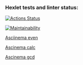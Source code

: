### Hexlet tests and linter status:
[![Actions Status](https://github.com/VrnkProg1/python-project-49/workflows/hexlet-check/badge.svg)](https://github.com/VrnkProg1/python-project-49/actions)

[![Maintainability](https://api.codeclimate.com/v1/badges/e1635aff1ff706e4c52a/maintainability)](https://codeclimate.com/github/VrnkProg1/python-project-49/maintainability)

[Asciinema even](https://asciinema.org/a/upGne8wMNye1vUmkZximI01g4)

[Ascinema calc](https://asciinema.org/a/Bh8Wl2qwtPTin9de3a6TSHNrF)

[Ascinema gcd](https://asciinema.org/a/OJ0GJwpZMgc7rBQiBRLoEuRvL)
